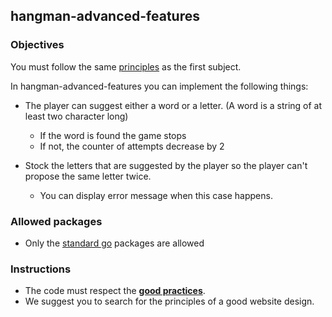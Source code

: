 ## hangman-advanced-features

### Objectives

You must follow the same [principles](https://github.com/Lyon-Ynov-Campus/YTrack/tree/master/subjects/hangman/hangman-classic) as the first subject.

In hangman-advanced-features you can implement the following things:

- The player can suggest either a word or a letter. (A word is a string of at least two character long)
    - If the word is found the game stops
    - If not, the counter of attempts decrease by 2

- Stock the letters that are suggested by the player so the player can't propose the same letter twice.
    - You can display error message when this case happens.

### Allowed packages

- Only the [standard go](https://golang.org/pkg/) packages are allowed

### Instructions

- The code must respect the [**good practices**](https://public.01-edu.org/subjects/good-practices/).
- We suggest you to search for the principles of a good website design.
